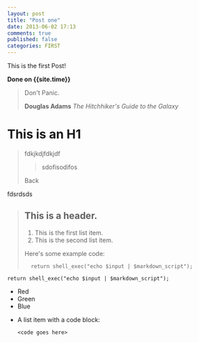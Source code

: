 ```yaml
---
layout: post
title: "Post one"
date: 2013-06-02 17:13
comments: true
published: false
categories: FIRST
---
```


This is the first Post!



<!-- more -->


**Done on {{site.time}}**


<blockquote><p>Don't Panic.</p><footer><strong>Douglas Adams</strong> <cite>The Hitchhiker's Guide to the Galaxy</cite></footer></blockquote>

# This is an H1


> fdkjkdjfdkjdf
>
>> sdofisodifos
>
> Back

fdsrdsds

> ## This is a header.
> 
> 1.   This is the first list item.
> 2.   This is the second list item.
> 
> Here's some example code:
> 
>       return shell_exec("echo $input | $markdown_script");

    return shell_exec("echo $input | $markdown_script");

+   Red
+   Green
+   Blue


*   A list item with a code block:

        <code goes here>